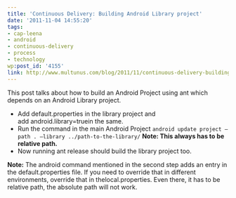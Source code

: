 ```yaml
---
title: 'Continuous Delivery: Building Android Library project'
date: '2011-11-04 14:55:20'
tags:
- cap-leena
- android
- continuous-delivery
- process
- technology
wp:post_id: '4155'
link: http://www.multunus.com/blog/2011/11/continuous-delivery-building-android-library-project/
---
```


This post talks about how to build an Android Project using ant which depends on an Android Library project.

- Add default.properties in the library project and add android.library=truein the same.
- Run the command in the main Android Project `android update project –path . –library ../path-to-the-library/` **Note: This always has to be relative path.**
- Now running ant release should build the library project too.

**Note:** The android command mentioned in the second step adds an entry in the default.properties file. If you need to override that in different environments, override that in thelocal.properties. Even there, it has to be relative path, the absolute path will not work.
